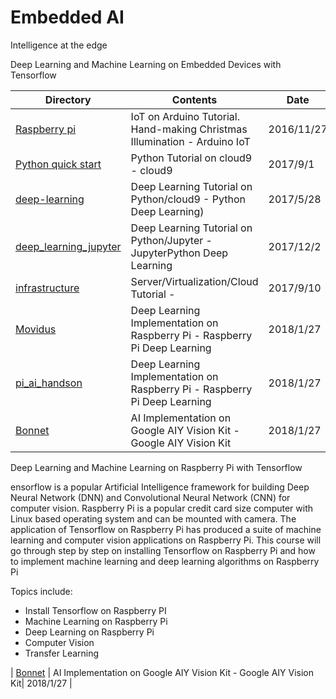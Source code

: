 # Embedded AI

Intelligence at the edge

Deep Learning and Machine Learning on Embedded Devices with Tensorflow

| Directory | Contents | Date |
----|----|---- 
| [Raspberry pi]() | IoT on Arduino Tutorial. Hand-making Christmas Illumination - Arduino IoT | 2016/11/27 |
| [Python quick start](https://github.com/yoshihiroo/programming-workshop/tree/master/Python-basic) | Python Tutorial on cloud9 - cloud9| 2017/9/1 |
| [deep-learning](https://github.com/yoshihiroo/programming-workshop/tree/master/deep-learning) | Deep Learning Tutorial on Python/cloud9 - Python Deep Learning) | 2017/5/28 |
| [deep_learning_jupyter](https://github.com/yoshihiroo/programming-workshop/tree/master/deep_learning_jupyter) | Deep Learning Tutorial on Python/Jupyter - JupyterPython Deep Learning| 2017/12/2 |
| [infrastructure]() | Server/Virtualization/Cloud Tutorial -  | 2017/9/10 |
| [ Movidus]() | Deep Learning Implementation on Raspberry Pi - Raspberry Pi Deep Learning | 2018/1/27 |
 [pi_ai_handson]() | Deep Learning Implementation on Raspberry Pi - Raspberry Pi Deep Learning | 2018/1/27 |
| [Bonnet]() | AI Implementation on Google AIY Vision Kit - Google AIY Vision Kit| 2018/1/27  |


Deep Learning and Machine Learning on Raspberry Pi with Tensorflow

ensorflow is a popular Artificial Intelligence framework for building Deep Neural Network (DNN) and Convolutional Neural Network (CNN) for computer vision. Raspberry Pi is a popular credit card size computer with Linux based operating system and can be mounted with camera. The application of Tensorflow on Raspberry Pi has produced a suite of machine learning and computer vision applications on Raspberry Pi. This course will go through step by step on installing Tensorflow on Raspberry Pi and how to implement machine learning and deep learning algorithms on Raspberry Pi

Topics include:

- Install Tensorflow on Raspberry PI
- Machine Learning on Raspberry Pi
- Deep Learning on Raspberry Pi
- Computer Vision 
- Transfer Learning

| [Bonnet]() | AI Implementation on Google AIY Vision Kit - Google AIY Vision Kit| 2018/1/27  |
